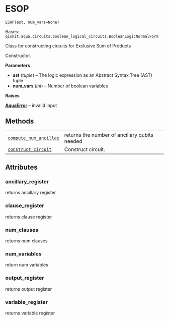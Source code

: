 # ESOP

<span id="undefined" />

`ESOP(ast, num_vars=None)`

Bases: `qiskit.aqua.circuits.boolean_logical_circuits.BooleanLogicNormalForm`

Class for constructing circuits for Exclusive Sum of Products

Constructor.

**Parameters**

*   **ast** (*tuple*) – The logic expression as an Abstract Syntax Tree (AST) tuple
*   **num\_vars** (*int*) – Number of boolean variables

**Raises**

[**AquaError**](qiskit.aqua.AquaError#qiskit.aqua.AquaError "qiskit.aqua.AquaError") – invalid input

## Methods

|                                                                                                                                                                          |                                               |
| ------------------------------------------------------------------------------------------------------------------------------------------------------------------------ | --------------------------------------------- |
| [`compute_num_ancillae`](qiskit.aqua.circuits.ESOP.compute_num_ancillae#qiskit.aqua.circuits.ESOP.compute_num_ancillae "qiskit.aqua.circuits.ESOP.compute_num_ancillae") | returns the number of ancillary qubits needed |
| [`construct_circuit`](qiskit.aqua.circuits.ESOP.construct_circuit#qiskit.aqua.circuits.ESOP.construct_circuit "qiskit.aqua.circuits.ESOP.construct_circuit")             | Construct circuit.                            |

## Attributes

<span id="undefined" />

### ancillary\_register

returns ancillary register

<span id="undefined" />

### clause\_register

returns clause register

<span id="undefined" />

### num\_clauses

returns num clauses

<span id="undefined" />

### num\_variables

return num variables

<span id="undefined" />

### output\_register

returns output register

<span id="undefined" />

### variable\_register

returns variable register
